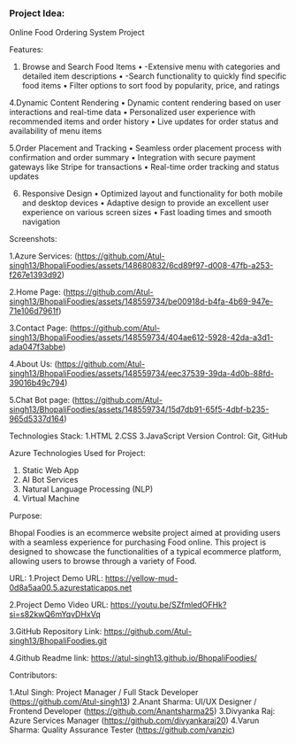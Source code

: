 ### Project Idea: 
Online Food Ordering System Project


Features:
1. Browse and Search Food Items
•	-Extensive menu with categories and detailed item descriptions
•	-Search functionality to quickly find specific food items
•	Filter options to sort food by popularity, price, and ratings

4.Dynamic Content Rendering
•	Dynamic content rendering based on user interactions and real-time data
•	Personalized user experience with recommended items and order history
•	Live updates for order status and availability of menu items

5.Order Placement and Tracking
•	Seamless order placement process with confirmation and order summary
•	Integration with secure payment gateways like Stripe for transactions
•	Real-time order tracking and status updates

6. Responsive Design
•	Optimized layout and functionality for both mobile and desktop devices
•	Adaptive design to provide an excellent user experience on various screen sizes
•	Fast loading times and smooth navigation


 Screenshots: 

 1.Azure Services: 
(https://github.com/Atul-singh13/BhopaliFoodies/assets/148680832/6cd89f97-d008-47fb-a253-f267e1393d92)

 2.Home Page: 
(https://github.com/Atul-singh13/BhopaliFoodies/assets/148559734/be00918d-b4fa-4b69-947e-71e106d7961f)
 
 3.Contact Page: (https://github.com/Atul-singh13/BhopaliFoodies/assets/148559734/404ae612-5928-42da-a3d1-ada047f3abbe)
 
4.About Us: (https://github.com/Atul-singh13/BhopaliFoodies/assets/148559734/eec37539-39da-4d0b-88fd-39016b49c794)
 
5.Chat Bot page: (https://github.com/Atul-singh13/BhopaliFoodies/assets/148559734/15d7db91-65f5-4dbf-b235-965d5337d164)
 

Technologies Stack:
1.HTML
2.CSS
3.JavaScript
Version Control:
 Git, GitHub


Azure Technologies Used for Project:
1. Static Web App
2. AI Bot Services
3. Natural Language Processing (NLP)
4. Virtual Machine



Purpose:

Bhopal Foodies is an ecommerce website project aimed at providing users with a seamless experience for purchasing Food online. This project is designed to showcase the functionalities of a typical ecommerce platform, allowing users to browse through a variety of Food.


URL:
1.Project Demo URL: 
https://yellow-mud-0d8a5aa00.5.azurestaticapps.net

2.Project Demo Video URL:
 https://youtu.be/SZfmledOFHk?si=s82kwQ6mYqvDHxVq

3.GitHub Repository Link: 
https://github.com/Atul-singh13/BhopaliFoodies.git

4.Github Readme link: 
https://atul-singh13.github.io/BhopaliFoodies/


Contributors:

1.Atul Singh: Project Manager / Full Stack Developer (https://github.com/Atul-singh13)
2.Anant Sharma: UI/UX Designer / Frontend Developer (https://github.com/Anantsharma25)
3.Divyanka Raj: Azure Services Manager (https://github.com/divyankaraj20)
4.Varun Sharma: Quality Assurance Tester (https://github.com/vanzic)
